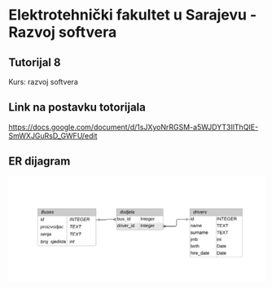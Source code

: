 # Elektrotehnički fakultet u Sarajevu - Razvoj softvera
## Tutorijal 8
Kurs: razvoj softvera

## Link na postavku totorijala
https://docs.google.com/document/d/1sJXyoNrRGSM-a5WJDYT3IlThQIE-SmWXJGuRsD_GWFU/edit

## ER dijagram
![](images/Database%20ER%20Diagram.png)
